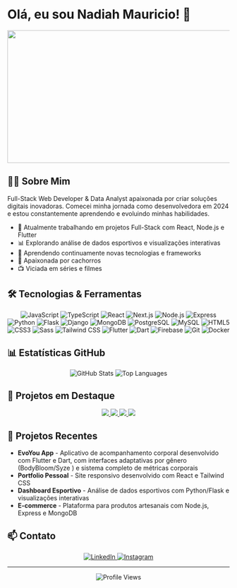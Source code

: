 # Olá, eu sou Nadiah Mauricio! 👋

<div align="center">
  <img src="https://media.giphy.com/media/L1R1tvI9svkIWwpVYr/giphy.gif" width="600" height="300"/>
</div>

## 👩‍💻 Sobre Mim

Full-Stack Web Developer & Data Analyst apaixonada por criar soluções digitais inovadoras. Comecei minha jornada como desenvolvedora em 2024 e estou constantemente aprendendo e evoluindo minhas habilidades.

- 🚀 Atualmente trabalhando em projetos Full-Stack com React, Node.js e Flutter
- 📊 Explorando análise de dados esportivos e visualizações interativas
- 🌱 Aprendendo continuamente novas tecnologias e frameworks
- 🐶 Apaixonada por cachorros
- 📺 Viciada em séries e filmes

## 🛠️ Tecnologias & Ferramentas

<div align="center">
  
  ![JavaScript](https://img.shields.io/badge/-JavaScript-F7DF1E?style=for-the-badge&logo=javascript&logoColor=black )
  ![TypeScript](https://img.shields.io/badge/-TypeScript-3178C6?style=for-the-badge&logo=typescript&logoColor=white )
  ![React](https://img.shields.io/badge/-React-61DAFB?style=for-the-badge&logo=react&logoColor=black )
  ![Next.js](https://img.shields.io/badge/-Next.js-000000?style=for-the-badge&logo=next.js&logoColor=white )
  ![Node.js](https://img.shields.io/badge/-Node.js-339933?style=for-the-badge&logo=node.js&logoColor=white )
  ![Express](https://img.shields.io/badge/-Express-000000?style=for-the-badge&logo=express&logoColor=white )
  ![Python](https://img.shields.io/badge/-Python-3776AB?style=for-the-badge&logo=python&logoColor=white )
  ![Flask](https://img.shields.io/badge/-Flask-000000?style=for-the-badge&logo=flask&logoColor=white )
  ![Django](https://img.shields.io/badge/-Django-092E20?style=for-the-badge&logo=django&logoColor=white )
  ![MongoDB](https://img.shields.io/badge/-MongoDB-47A248?style=for-the-badge&logo=mongodb&logoColor=white )
  ![PostgreSQL](https://img.shields.io/badge/-PostgreSQL-336791?style=for-the-badge&logo=postgresql&logoColor=white )
  ![MySQL](https://img.shields.io/badge/-MySQL-4479A1?style=for-the-badge&logo=mysql&logoColor=white )
  ![HTML5](https://img.shields.io/badge/-HTML5-E34F26?style=for-the-badge&logo=html5&logoColor=white )
  ![CSS3](https://img.shields.io/badge/-CSS3-1572B6?style=for-the-badge&logo=css3&logoColor=white )
  ![Sass](https://img.shields.io/badge/-Sass-CC6699?style=for-the-badge&logo=sass&logoColor=white )
  ![Tailwind CSS](https://img.shields.io/badge/-Tailwind_CSS-38B2AC?style=for-the-badge&logo=tailwind-css&logoColor=white )
  ![Flutter](https://img.shields.io/badge/-Flutter-02569B?style=for-the-badge&logo=flutter&logoColor=white )
  ![Dart](https://img.shields.io/badge/-Dart-0175C2?style=for-the-badge&logo=dart&logoColor=white )
  ![Firebase](https://img.shields.io/badge/-Firebase-FFCA28?style=for-the-badge&logo=firebase&logoColor=black )
  ![Git](https://img.shields.io/badge/-Git-F05032?style=for-the-badge&logo=git&logoColor=white )
  ![Docker](https://img.shields.io/badge/-Docker-2496ED?style=for-the-badge&logo=docker&logoColor=white )
  
</div>

## 📊 Estatísticas GitHub

<div align="center">
  <img src="https://github-readme-stats.vercel.app/api?username=Nad1ah&show_icons=true&theme=radical" alt="GitHub Stats" />
  <img src="https://github-readme-stats.vercel.app/api/top-langs/?username=Nad1ah&layout=compact&theme=radical" alt="Top Languages" />
</div>

## 🚀 Projetos em Destaque

<div align="center">
  
  <a href="https://github.com/Nad1ah/EvoYou">
    <img src="https://github-readme-stats.vercel.app/api/pin/?username=Nad1ah&repo=EvoYou&theme=radical" />
  </a>
  
  <a href="https://github.com/Nad1ah/portfolio_done">
    <img src="https://github-readme-stats.vercel.app/api/pin/?username=Nad1ah&repo=portfolio_done&theme=radical" />
  </a>
  
  <a href="https://github.com/Nad1ah/sports_dashboard">
    <img src="https://github-readme-stats.vercel.app/api/pin/?username=Nad1ah&repo=sports_dashboard&theme=radical" />
  </a>
  
  <a href="https://github.com/Nad1ah/ecommerce_project">
    <img src="https://github-readme-stats.vercel.app/api/pin/?username=Nad1ah&repo=ecommerce_project&theme=radical" />
  </a>
  
</div>

## 🌟 Projetos Recentes

- **EvoYou App** - Aplicativo de acompanhamento corporal desenvolvido com Flutter e Dart, com interfaces adaptativas por gênero (BodyBloom/Syze ) e sistema completo de métricas corporais
- **Portfolio Pessoal** - Site responsivo desenvolvido com React e Tailwind CSS
- **Dashboard Esportivo** - Análise de dados esportivos com Python/Flask e visualizações interativas
- **E-commerce** - Plataforma para produtos artesanais com Node.js, Express e MongoDB

## 📫 Contato

<div align="center">
  
  <a href="https://www.linkedin.com/in/nadiahmauricio/">
    <img src="https://img.shields.io/badge/-LinkedIn-0077B5?style=for-the-badge&logo=linkedin&logoColor=white" alt="LinkedIn" />
  </a>
  <a href="https://www.instagram.com/nadiahamauricio_/">
    <img src="https://img.shields.io/badge/-Instagram-E4405F?style=for-the-badge&logo=instagram&logoColor=white" alt="Instagram" />
  </a>
  
</div>

---

<div align="center">
  <img src="https://komarev.com/ghpvc/?username=Nad1ah&color=blueviolet&style=for-the-badge" alt="Profile Views" />
</div>
